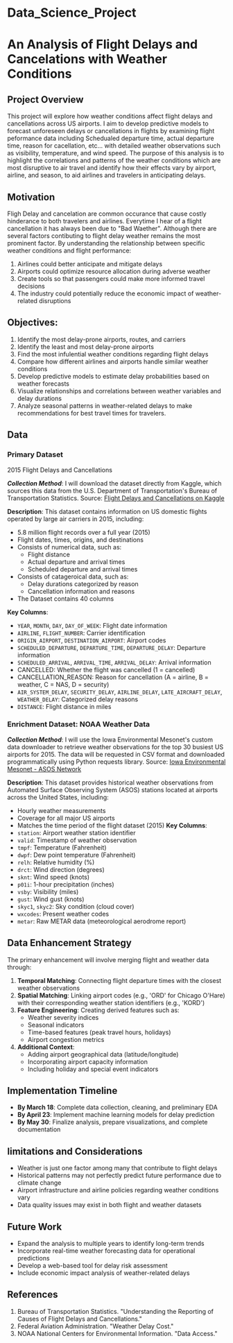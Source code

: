 # Data_Science_Project
# An Analysis of Flight Delays and Cancelations with Weather Conditions

## Project Overview
This project will explore how weather conditions affect flight delays and cancellations across US airports. I aim to develop predictive models to forecast unforeseen delays or cancellations in flights by examining flight peformance data including Schedualed departure time, actual departure time, reason for cacellation, etc... with detailed weather observations such as visibility, temperature, and wind speed. The purpose of this analysis is to highlight the correlations and patterns of the weather conditions which are most disruptive to air travel and identify how their effects vary by airport, airline, and season, to aid airlines and travelers in anticipating delays.

## Motivation
Fligh Delay and cancelation are common occurance that cause costly hinderance to both travelers and airlines. Everytime I hear of a flight cancellation it has always been due to "Bad Waether". Although there are several factors contibuting to flight delay weather remains the most prominent factor. By understanding the relationship between specific weather conditions and flight performance: 

1. Airlines could better anticipate and mitigate delays
2. Airports could optimize resource allocation during adverse weather
3. Create tools so that passengers could make more informed travel decisions
4. The industry could potentially reduce the economic impact of weather-related disruptions

## Objectives:
1. Identify the most delay-prone airports, routes, and carriers
2. Identify the least and most delay-prone airports
3. Find the most infulential weather conditions regarding flight delays
4. Compare how different airlines and airports handle similar weather conditions
5. Develop predictive models to estimate delay probabilities based on weather forecasts
6. Visualize relationships and correlations between weather variables and delay durations 
7. Analyze seasonal patterns in weather-related delays to make recommendations for best travel times for travelers.
  
## Data 

### Primary Dataset 

2015 Flight Delays and Cancellations

***Collection Method***:
I will download the dataset directly from Kaggle, which sources this data from the U.S. Department of Transportation's Bureau of Transportation Statistics.
Source: [Flight Delays and Cancellations on Kaggle](https://www.kaggle.com/datasets/usdot/flight-delays)

**Description**:
This dataset contains information on US domestic flights operated by large air carriers in 2015, including:
- 5.8 million flight records over a full year (2015)
- Flight dates, times, origins, and destinations
- Consists of numerical data, such as:
    - Flight distance
    - Actual departure and arrival times
    - Scheduled departure and arrival times
- Consists of catageroical data, such as:
    - Delay durations categorized by reason
    - Cancellation information and reasons
- The Dataset contains 40 columns

**Key Columns**:
- `YEAR`, `MONTH`, `DAY`, `DAY_OF_WEEK`: Flight date information
- `AIRLINE`, `FLIGHT_NUMBER`: Carrier identification
- `ORIGIN_AIRPORT`, `DESTINATION_AIRPORT`: Airport codes
- `SCHEDULED_DEPARTURE`, `DEPARTURE_TIME`, `DEPARTURE_DELAY`: Departure information
- `SCHEDULED_ARRIVAL`, `ARRIVAL_TIME`, `ARRIVAL_DELAY`: Arrival information
- CANCELLED: Whether the flight was cancelled (1 = cancelled)
- CANCELLATION_REASON: Reason for cancellation (A = airline, B = weather, C = NAS, D = security)
- `AIR_SYSTEM_DELAY`, `SECURITY_DELAY`, `AIRLINE_DELAY`, `LATE_AIRCRAFT_DELAY`, `WEATHER_DELAY`: Categorized delay reasons
- `DISTANCE`: Flight distance in miles

### Enrichment Dataset: NOAA Weather Data
***Collection Method***:
I will use the Iowa Environmental Mesonet's custom data downloader to retrieve weather observations for the top 30 busiest US airports for 2015. The data will be requested in CSV format and downloaded programmatically using Python requests library.
Source: [Iowa Environmental Mesonet - ASOS Network](https://mesonet.agron.iastate.edu/request/download.phtml?network=ASOS)

**Description**:
This dataset provides historical weather observations from Automated Surface Observing System (ASOS) stations located at airports across the United States, including:
- Hourly weather measurements
- Coverage for all major US airports
- Matches the time period of the flight dataset (2015)
**Key Columns**:
- `station`: Airport weather station identifier
- `valid`: Timestamp of weather observation
- `tmpf`: Temperature (Fahrenheit)
- `dwpf`: Dew point temperature (Fahrenheit)
- `relh`: Relative humidity (%)
- `drct`: Wind direction (degrees)
- `sknt`: Wind speed (knots)
- `p01i`: 1-hour precipitation (inches)
- `vsby`: Visibility (miles)
- `gust`: Wind gust (knots)
- `skyc1`, `skyc2`: Sky condition (cloud cover)
- `wxcodes`: Present weather codes
- `metar`: Raw METAR data (meteorological aerodrome report)

## Data Enhancement Strategy
The primary enhancement will involve merging flight and weather data through:

1. **Temporal Matching**: Connecting flight departure times with the closest weather observations
2. **Spatial Matching**: Linking airport codes (e.g., 'ORD' for Chicago O'Hare) with their corresponding weather station identifiers (e.g., 'KORD')
3. **Feature Engineering**: Creating derived features such as:
   - Weather severity indices
   - Seasonal indicators
   - Time-based features (peak travel hours, holidays)
   - Airport congestion metrics
4. **Additional Context**:
   - Adding airport geographical data (latitude/longitude)
   - Incorporating airport capacity information
   - Including holiday and special event indicators


## Implementation Timeline
- **By March 18**: Complete data collection, cleaning, and preliminary EDA
- **By April 23**: Implement machine learning models for delay prediction
- **By May 30**: Finalize analysis, prepare visualizations, and complete documentation

## limitations and Considerations
- Weather is just one factor among many that contribute to flight delays
- Historical patterns may not perfectly predict future performance due to climate change
- Airport infrastructure and airline policies regarding weather conditions vary
- Data quality issues may exist in both flight and weather datasets

## Future Work
- Expand the analysis to multiple years to identify long-term trends
- Incorporate real-time weather forecasting data for operational predictions
- Develop a web-based tool for delay risk assessment
- Include economic impact analysis of weather-related delays

## References
1. Bureau of Transportation Statistics. "Understanding the Reporting of Causes of Flight Delays and Cancellations."
2. Federal Aviation Administration. "Weather Delay Cost."
3. NOAA National Centers for Environmental Information. "Data Access."

